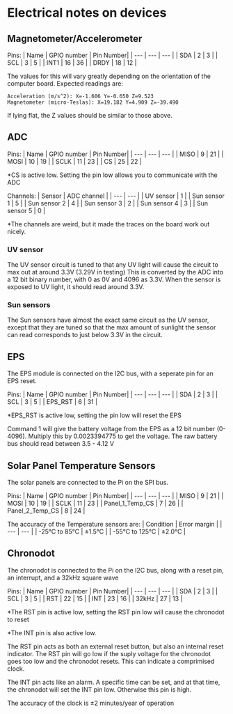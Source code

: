 # Electrical notes on devices

## Magnetometer/Accelerometer
Pins:
| Name | GPIO number | Pin Number|
| --- | --- | --- |
| SDA | 2 | 3 |
| SCL | 3 | 5 |
| INT1 | 16 | 36 |
| DRDY | 18 | 12 |

The values for this will vary greatly depending on the orientation of the computer board.
 Expected readings are:
``` 
Acceleration (m/s^2): X=-1.606 Y=-0.650 Z=9.523
Magnetometer (micro-Teslas): X=19.182 Y=4.909 Z=-39.490
```
If lying flat, the Z values should be similar to those above.

## ADC
Pins:
| Name | GPIO number | Pin Number|
| --- | --- | --- |
| MISO | 9 | 21 |
| MOSI | 10 | 19 |
| SCLK | 11 | 23 |
| CS | 25 | 22 |
 
*CS is active low. Setting the pin low allows you to communicate with the ADC

Channels:
| Sensor | ADC channel |
| --- | --- |
| UV sensor | 1 |
| Sun sensor 1 | 5 |
| Sun sensor 2 | 4 |
| Sun sensor 3 | 2 |
| Sun sensor 4 | 3 |
| Sun sensor 5 | 0 |

*The channels are weird, but it made the traces on the board work out nicely.

### UV sensor
The UV sensor circuit is tuned to that any UV light will cause the circuit to max out at around 3.3V (3.29V in testing) 
This is converted by the ADC into a 12 bit binary number, with 0 as 0V and 4096 as 3.3V.
When the sensor is exposed to UV light, it should read around 3.3V.

### Sun sensors
The Sun sensors have almost the exact same circuit as the UV sensor, except that they are tuned so that the max amount of sunlight the sensor can read corresponds to just below 3.3V in the circuit.

## EPS
The EPS module is connected on the I2C bus, with a seperate pin for an EPS reset.

Pins:
| Name | GPIO number | Pin Number|
| --- | --- | --- |
| SDA | 2 | 3 |
| SCL | 3 | 5 |
| EPS_RST | 6 | 31 |

*EPS_RST is active low, setting the pin low will reset the EPS

Command 1 will give the battery voltage from the EPS as a 12 bit number (0-4096).
Multiply this by 0.0023394775 to get the voltage.
The raw battery bus should read between 3.5 - 4.12 V

## Solar Panel Temperature Sensors
The solar panels are connected to the Pi on the SPI bus.

Pins:
| Name | GPIO number | Pin Number|
| --- | --- | --- |
| MISO | 9 | 21 |
| MOSI | 10 | 19 |
| SCLK | 11 | 23 |
| Panel_1_Temp_CS | 7 | 26 |
| Panel_2_Temp_CS | 8 | 24 |

The accuracy of the Temperature sensors are:
| Condition | Error margin |
| --- | --- |
| -25°C to 85°C | ±1.5°C |
| -55°C to 125°C | ±2.0°C |

## Chronodot
The chronodot is connected to the Pi on the I2C bus, along with a reset pin, an interrupt, and a 32kHz square wave

Pins:
| Name | GPIO number | Pin Number|
| --- | --- | --- |
| SDA | 2 | 3 |
| SCL | 3 | 5 |
| RST | 22 | 15 |
| INT | 23 | 16 |
| 32kHz | 27 | 13 |

*The RST pin is active low, setting the RST pin low will cause the chronodot to reset

*The INT pin is also active low. 

The RST pin acts as both an external reset button, but also an internal reset indicator. The RST pin will go low if the suply voltage for the chronodot goes too low and the chronodot resets. This can indicate a comprimised clock.

The INT pin acts like an alarm. A specific time can be set, and at that time, the chronodot will set the INT pin low. Otherwise this pin is high.

The accuracy of the clock is ±2 minutes/year of operation 
